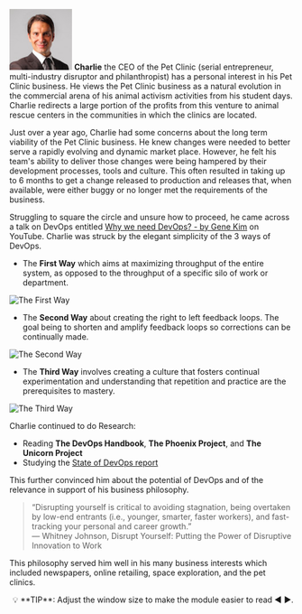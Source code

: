 ![charlie](../../assets/online-devops-dojo/welcome/charlie.png)  **Charlie** the CEO of the Pet Clinic (serial entrepreneur, multi-industry disruptor and philanthropist) has a personal interest in his Pet Clinic business. He views the Pet Clinic business as a natural evolution in the commercial arena of his animal activism activities from his student days. Charlie redirects a large portion of the profits from this venture to animal rescue centers in the communities in which the clinics are located.  

Just over a year ago, Charlie had some concerns about the long term viability of the Pet Clinic business. He knew changes were needed to better serve a rapidly evolving and dynamic market place. However, he felt his team's ability to deliver those changes were being hampered by their development processes, tools and culture. This often resulted in taking up to 6 months to get a change released to production and releases that, when available, were either buggy or no longer met the requirements of the business.  

Struggling to square the circle and unsure how to proceed, he came across a talk on DevOps entitled [Why we need DevOps? - by Gene Kim](https://www.youtube.com/watch?v=877OCQA_xzE) on YouTube. Charlie was struck by the elegant simplicity of the 3 ways of DevOps.

- The **First Way** which aims at maximizing throughput of the entire system, as opposed to the throughput of a specific silo of work or department.  

![The First Way](../../assets/online-devops-dojo/leading-change/first-way.png)  

- The **Second Way** about creating the right to left feedback loops. The goal being to shorten and amplify feedback loops so corrections can be continually made.  

![The Second Way](../../assets/online-devops-dojo/leading-change/second-way.png)

- The **Third Way**  involves creating a culture that fosters continual experimentation and understanding that repetition and practice are the prerequisites to mastery.  

![The Third Way](../../assets/online-devops-dojo/leading-change/third-way.png)  

Charlie continued to do Research:  

- Reading **The DevOps Handbook**, **The Phoenix Project**, and **The Unicorn Project**  
- Studying the [State of DevOps report](https://puppet.com/resources/whitepaper/state-of-devops-report)  

This further convinced him about the potential of DevOps and of the relevance in support of his business philosophy.  

> “Disrupting yourself is critical to avoiding stagnation, being overtaken by low-end entrants (i.e., younger, smarter, faster workers), and fast-tracking your personal and career growth.”  
― Whitney Johnson, Disrupt Yourself: Putting the Power of Disruptive Innovation to Work  

This philosophy served him well in his many business interests which included newspapers, online retailing, space exploration, and the pet clinics.  

<div style="text-align: right">💡 **TIP**: Adjust the window size to make the module easier to read ◀ ▶. </div>  
